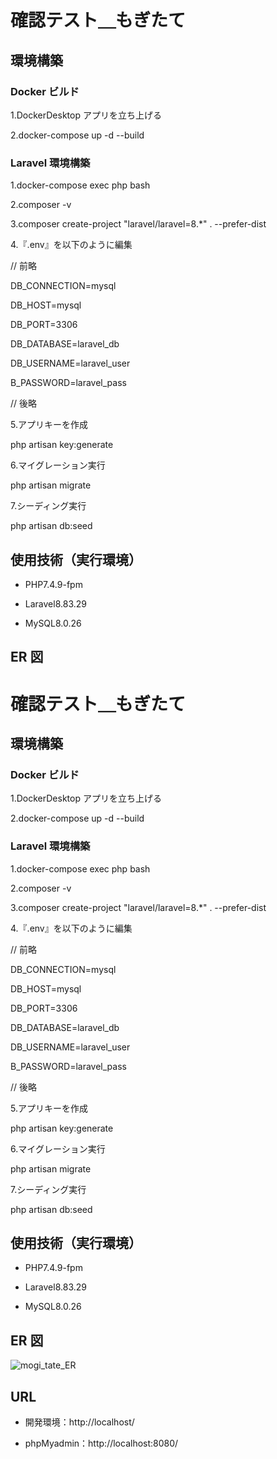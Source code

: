 # 確認テスト＿もぎたて

## 環境構築

### Docker ビルド

1.DockerDesktop アプリを立ち上げる

2.docker-compose up -d --build

### Laravel 環境構築

1.docker-compose exec php bash

2.composer -v

3.composer create-project "laravel/laravel=8.\*" . --prefer-dist

4.『.env』を以下のように編集

// 前略

DB_CONNECTION=mysql

DB_HOST=mysql

DB_PORT=3306

DB_DATABASE=laravel_db

DB_USERNAME=laravel_user

B_PASSWORD=laravel_pass

// 後略

5.アプリキーを作成

php artisan key:generate

6.マイグレーション実行

php artisan migrate

7.シーディング実行

php artisan db:seed

## 使用技術（実行環境）

+ PHP7.4.9-fpm
  
+ Laravel8.83.29
  
+ MySQL8.0.26

## ER 図
# 確認テスト＿もぎたて

## 環境構築

### Docker ビルド

1.DockerDesktop アプリを立ち上げる

2.docker-compose up -d --build

### Laravel 環境構築

1.docker-compose exec php bash

2.composer -v

3.composer create-project "laravel/laravel=8.\*" . --prefer-dist

4.『.env』を以下のように編集

// 前略

DB_CONNECTION=mysql

DB_HOST=mysql

DB_PORT=3306

DB_DATABASE=laravel_db

DB_USERNAME=laravel_user

B_PASSWORD=laravel_pass

// 後略

5.アプリキーを作成

php artisan key:generate

6.マイグレーション実行

php artisan migrate

7.シーディング実行

php artisan db:seed

## 使用技術（実行環境）

+ PHP7.4.9-fpm
  
+ Laravel8.83.29
  
+ MySQL8.0.26

## ER 図
![mogi_tate_ER](https://github.com/user-attachments/assets/ddf3c5d7-da3d-46ec-a913-790be899a4e3)



## URL

+ 開発環境：http://localhost/

+ phpMyadmin：http://localhost:8080/
